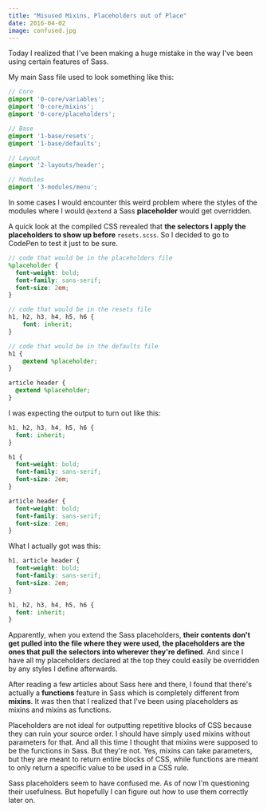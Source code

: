 ```yaml
---
title: "Misused Mixins, Placeholders out of Place"
date: 2016-04-02
image: confused.jpg
---
```


Today I realized that I've been making a huge mistake in the way I've been using certain features of Sass.

My main Sass file used to look something like this:

```scss
// Core
@import '0-core/variables';
@import '0-core/mixins';
@import '0-core/placeholders';

// Base
@import '1-base/resets';
@import '1-base/defaults';

// Layout
@import '2-layouts/header';

// Modules
@import '3-modules/menu';
```

In some cases I would encounter this weird problem where the styles of the modules where I would `@extend` a Sass **placeholder** would get overridden.

A quick look at the compiled CSS revealed that **the selectors I apply the placeholders to show up before** `resets.scss`.
So I decided to go to CodePen to test it just to be sure.

```scss
// code that would be in the placeholders file
%placeholder {
  font-weight: bold;
  font-family: sans-serif;
  font-size: 2em;
}

// code that would be in the resets file
h1, h2, h3, h4, h5, h6 {
	font: inherit;
}

// code that would be in the defaults file
h1 {
	@extend %placeholder;
}

article header {
  @extend %placeholder;
}
```

I was expecting the output to turn out like this:

```scss
h1, h2, h3, h4, h5, h6 {
  font: inherit;
}

h1 {
  font-weight: bold;
  font-family: sans-serif;
  font-size: 2em;
}

article header {
  font-weight: bold;
  font-family: sans-serif;
  font-size: 2em;
}
```

What I actually got was this:

```scss
h1, article header {
  font-weight: bold;
  font-family: sans-serif;
  font-size: 2em;
}

h1, h2, h3, h4, h5, h6 {
  font: inherit;
}
```

Apparently, when you extend the Sass placeholders, **their contents don't get pulled into the file where they were used, the placeholders are the ones that pull the selectors into wherever they're defined**. And since I have all my placeholders declared at the top they could easily be overridden by any styles I define afterwards.

After reading a few articles about Sass here and there, I found that there's actually a **functions** feature in Sass which is completely different from **mixins**. It was then that I realized that I've been using placeholders as mixins and mixins as functions.

Placeholders are not ideal for outputting repetitive blocks of CSS because they can ruin your source order. I should have simply used mixins without parameters for that. And all this time I thought that mixins were supposed to be the functions in Sass. But they're not. Yes, mixins can take parameters, but they are meant to return entire blocks of CSS, while functions are meant to only return a specific value to be used in a CSS rule.

Sass placeholders seem to have confused me. As of now I'm questioning their usefulness. But hopefully I can figure out how to use them correctly later on.
